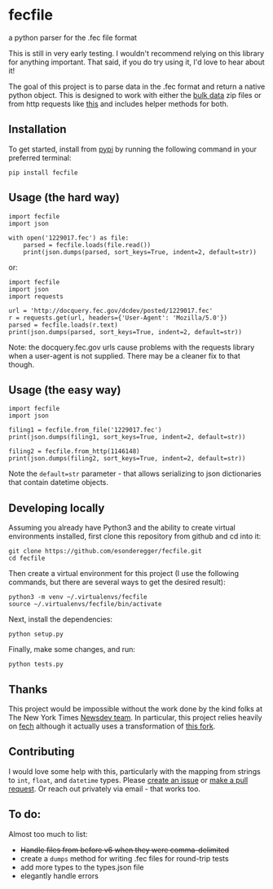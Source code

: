 # fecfile
a python parser for the .fec file format

This is still in very early testing. I wouldn't recommend relying on this library for anything important. That said, if you do try using it, I'd love to hear about it!

The goal of this project is to parse data in the .fec format and return a native python object. This is designed to work with either the [bulk data](https://www.fec.gov/data/advanced/?tab=bulk-data) zip files or from http requests like [this](http://docquery.fec.gov/dcdev/posted/1229017.fec) and includes helper methods for both.

## Installation
To get started, install from [pypi](https://pypi.org/project/fecfile/) by running the following command in your preferred terminal:

    pip install fecfile

## Usage (the hard way)
```
import fecfile
import json

with open('1229017.fec') as file:
    parsed = fecfile.loads(file.read())
    print(json.dumps(parsed, sort_keys=True, indent=2, default=str))
```

or:

```
import fecfile
import json
import requests

url = 'http://docquery.fec.gov/dcdev/posted/1229017.fec'
r = requests.get(url, headers={'User-Agent': 'Mozilla/5.0'})
parsed = fecfile.loads(r.text)
print(json.dumps(parsed, sort_keys=True, indent=2, default=str))
```

Note: the docquery.fec.gov urls cause problems with the requests library when a user-agent is not supplied. There may be a cleaner fix to that though.

## Usage (the easy way)

```
import fecfile
import json

filing1 = fecfile.from_file('1229017.fec')
print(json.dumps(filing1, sort_keys=True, indent=2, default=str))

filing2 = fecfile.from_http(1146148)
print(json.dumps(filing2, sort_keys=True, indent=2, default=str))
```
Note the `default=str` parameter - that allows serializing to json dictionaries that contain datetime objects.

## Developing locally

Assuming you already have Python3 and the ability to create virtual environments installed, first clone this repository from github and cd into it:

```
git clone https://github.com/esonderegger/fecfile.git
cd fecfile
```

Then create a virtual environment for this project (I use the following commands, but there are several ways to get the desired result):

```
python3 -m venv ~/.virtualenvs/fecfile
source ~/.virtualenvs/fecfile/bin/activate
```

Next, install the dependencies:

```
python setup.py
```

Finally, make some changes, and run:

```
python tests.py
```

## Thanks

This project would be impossible without the work done by the kind folks at The New York Times [Newsdev team](https://github.com/newsdev). In particular, this project relies heavily on [fech](https://github.com/NYTimes/Fech) although it actually uses a transformation of [this fork](https://github.com/PublicI/fec-parse/blob/master/lib/renderedmaps.js).

## Contributing

I would love some help with this, particularly with the mapping from strings to `int`, `float`, and `datetime` types. Please [create an issue](https://github.com/esonderegger/fecfile/issues) or [make a pull request](https://github.com/esonderegger/fecfile/pulls). Or reach out privately via email - that works too.

## To do:

Almost too much to list:

- ~~Handle files from before v6 when they were comma-delimited~~
- create a `dumps` method for writing .fec files for round-trip tests
- add more types to the types.json file
- elegantly handle errors
